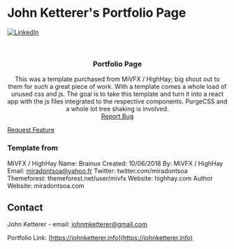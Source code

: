 # John Ketterer's Portfolio Page
<!-- PROJECT SHIELDS -->
[![LinkedIn][linkedin-shield]][linkedin-url]


<!-- PROJECT LOGO -->
<br />
<p align="center">
  <h3 align="center">Portfolio Page</h3>
  <p align="center">
  This was a template purchased from MiVFX / HighHay; big shout out to them for such a great piece of work. With a template comes a whole load of unused css and js. The goal is to take this template and turn it into a react app with the js files integrated to the respective components. PurgeCSS and a whole lot tree shaking is involved.
  <br />
  <a href="https://github.com/giterdun345/mixitup/issues">Report Bug</a>
  
  <a href="https://github.com/giterdun345/mixitup/issues">Request Feature</a>
  </p>
</p>

### Template from
MiVFX / HighHay
Name: Brainux
Created: 10/06/2018
By: MiVFX / HighHay
Email: miradontsoa@yahoo.fr
Twitter: twitter.com/miradontsoa
Themeforest: themeforest.net/user/mivfx
Website: highhay.com 
Author Website: miradontsoa.com

<!-- CONTACT -->
## Contact

John Ketterer - email: johnmketterer@gmail.com

Portfolio Link: [https://johnketterer.info](https://johnketterer.info)

<!-- MARKDOWN LINKS & IMAGES -->
<!-- https://www.markdownguide.org/basic-syntax/#reference-style-links -->
[linkedin-shield]: https://img.shields.io/badge/-LinkedIn-black.svg?style=for-the-badge&logo=linkedin&colorB=555
[linkedin-url]: https://linkedin.com/in/jm-ketterer



